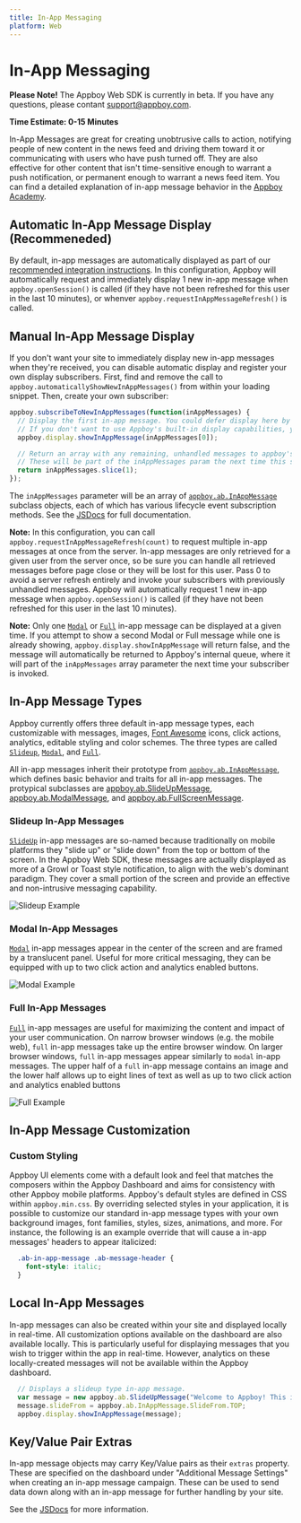 ```yaml
---
title: In-App Messaging
platform: Web
---
```

# In-App Messaging

__Please Note!__ The Appboy Web SDK is currently in beta. If you have any questions, please contant support@appboy.com.

__Time Estimate: 0-15 Minutes__

In-App Messages are great for creating unobtrusive calls to action, notifying people of new content in the news feed and driving them toward it or communicating with users who have push turned off. They are also effective for other content that isn't time-sensitive enough to warrant a push notification, or permanent enough to warrant a news feed item. You can find a detailed explanation of in-app message behavior in the [Appboy Academy][4].

## Automatic In-App Message Display (Recommeneded)

By default, in-app messages are automatically displayed as part of our [recommended integration instructions][1]. In this configuration, Appboy will automatically request and immediately display 1 new in-app message when `appboy.openSession()` is called (if they have not been refreshed for this user in the last 10 minutes), or whenver `appboy.requestInAppMessageRefresh()` is called.

## Manual In-App Message Display

If you don't want your site to immediately display new in-app messages when they're received, you can disable automatic display and register your own display subscribers. First, find and remove the call to `appboy.automaticallyShowNewInAppMessages()` from within your loading snippet.  Then, create your own subscriber:

```javascript
appboy.subscribeToNewInAppMessages(function(inAppMessages) {
  // Display the first in-app message. You could defer display here by pushing this message to code within in your own application.
  // If you don't want to use Appboy's built-in display capabilities, you could alternatively pass the in-app message to your own display code here.
  appboy.display.showInAppMessage(inAppMessages[0]);

  // Return an array with any remaining, unhandled messages to appboy's internal queue.
  // These will be part of the inAppMessages param the next time this subscriber is invoked.
  return inAppMessages.slice(1);
});
```

The `inAppMessages` parameter will be an array of [`appboy.ab.InAppMessage`][2] subclass objects, each of which has various lifecycle event subscription methods. See the [JSDocs][2] for full documentation.

__Note:__ In this configuration, you can call `appboy.requestInAppMessageRefresh(count)` to request multiple in-app messages at once from the server. In-app messages are only retrieved for a given user from the server once, so be sure you can handle all retrieved messages before page close or they will be lost for this user. Pass 0 to avoid a server refresh entirely and invoke your subscribers with previously unhandled messages. Appboy will automatically request 1 new in-app message when `appboy.openSession()` is called (if they have not been refreshed for this user in the last 10 minutes).

__Note:__ Only one [`Modal`][17] or [`Full`][41] in-app message can be displayed at a given time. If you attempt to show a second Modal or Full message while one is already showing, `appboy.display.showInAppMessage` will return false, and the message will automatically be returned to Appboy's internal queue, where it will part of the `inAppMessages` array parameter the next time your subscriber is invoked.

## In-App Message Types

Appboy currently offers three default in-app message types, each customizable with messages, images, [Font Awesome][15] icons, click actions, analytics, editable styling and color schemes.  The three types are called [`Slideup`][13], [`Modal`][17], and [`Full`][41].

All in-app messages inherit their prototype from [`appboy.ab.InAppMessage`][2], which defines basic behavior and traits for all in-app messages. The protypical subclasses are [appboy.ab.SlideUpMessage][3], [appboy.ab.ModalMessage][6], and [appboy.ab.FullScreenMessage][7].

### Slideup In-App Messages

[`SlideUp`][3] in-app messages are so-named because traditionally on mobile platforms they "slide up" or "slide down" from the top or bottom of the screen. In the Appboy Web SDK, these messages are actually displayed as more of a Growl or Toast style notification, to align with the web's dominant paradigm. They cover a small portion of the screen and provide an effective and non-intrusive messaging capability.

![Slideup Example][49]

### Modal In-App Messages

[`Modal`][6] in-app messages appear in the center of the screen and are framed by a translucent panel. Useful for more critical messaging, they can be equipped with up to two click action and analytics enabled buttons.

![Modal Example][48]

### Full In-App Messages

[`Full`][7] in-app messages are useful for maximizing the content and impact of your user communication. On narrow browser windows (e.g. the mobile web), `full` in-app messages take up the entire browser window. On larger browser windows, `full` in-app messages appear similarly to `modal` in-app messages. The upper half of a `full` in-app message contains an image and the lower half allows up to eight lines of text as well as up to two click action and analytics enabled buttons

![Full Example][47]

## In-App Message Customization

### Custom Styling

Appboy UI elements come with a default look and feel that matches the composers within the Appboy Dashboard and aims for consistency with other Appboy mobile platforms. Appboy's default styles are defined in CSS within `appboy.min.css`. By overriding selected styles in your application, it is possible to customize our standard in-app message types with your own background images, font families, styles, sizes, animations, and more. For instance, the following is an example override that will cause a in-app messages' headers to appear italicized:

```css
  .ab-in-app-message .ab-message-header {
    font-style: italic;
  }
```

## Local In-App Messages

In-app messages can also be created within your site and displayed locally in real-time.  All customization options available on the dashboard are also available locally.  This is particularly useful for displaying messages that you wish to trigger within the app in real-time. However, analytics on these locally-created messages will not be available within the Appboy dashboard.

```javascript
  // Displays a slideup type in-app message.
  var message = new appboy.ab.SlideUpMessage("Welcome to Appboy! This is an in-app message.");
  message.slideFrom = appboy.ab.InAppMessage.SlideFrom.TOP;
  appboy.display.showInAppMessage(message);
```

## Key/Value Pair Extras

In-app message objects may carry Key/Value pairs as their `extras` property. These are specified on the dashboard under "Additional Message Settings" when creating an in-app message campaign. These can be used to send data down along with an in-app message for further handling by your site.

See the [JSDocs][2] for more information.

[1]: https://github.com/Appboy/appboy-web-sdk#getting-started
[2]: https://js.appboycdn.com/web-sdk/latest/doc/ab.InAppMessage.html
[3]: https://js.appboycdn.com/web-sdk/latest/doc/ab.SlideUpMessage.html
[4]: https://academy.appboy.com/Best_Practices/In-App_Messages#message-behavior
[5]: #display-in-app
[6]: https://js.appboycdn.com/web-sdk/latest/doc/ab.ModalMessage.html
[7]: https://js.appboycdn.com/web-sdk/latest/doc/ab.FullScreenMessage.html
[11]: #inapp-customization
[13]: /Web/#slideup-in-app-messages
[14]: #key-value
[15]: http://fortawesome.github.io/Font-Awesome/
[17]: /Web/#modal-in-app-messages
[35]: #styling
[40]: #message-types
[41]: /Web/#full-in-app-messages
[46]: #inapp-control
[47]: /assets/img/In-App_Full.png
[48]: /assets/img/In-App_Modal.png
[49]: /assets/img/Web_Slideup.png
